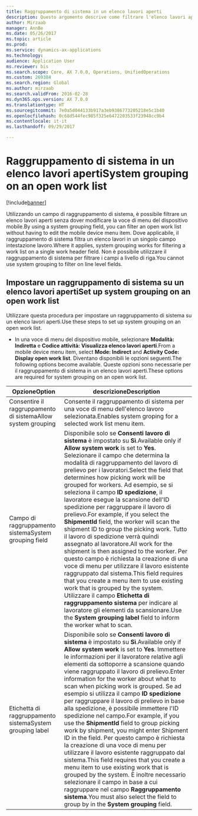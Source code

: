 ```yaml
---
title: Raggruppamento di sistema in un elenco lavori aperti
description: Questo argomento descrive come filtrare l'elenco lavori aperti in un dispositivo mobile.
author: Mirzaab
manager: AnnBe
ms.date: 05/26/2017
ms.topic: article
ms.prod: 
ms.service: dynamics-ax-applications
ms.technology: 
audience: Application User
ms.reviewer: bis
ms.search.scope: Core, AX 7.0.0, Operations, UnifiedOperations
ms.custom: 269384
ms.search.region: Global
ms.author: mirzaab
ms.search.validFrom: 2016-02-28
ms.dyn365.ops.version: AX 7.0.0
ms.translationtype: HT
ms.sourcegitcommit: 7e0a5d044133b917a3eb9386773205218e5c1b40
ms.openlocfilehash: 0c68d544fec985f325e6472203533f23948cc9b4
ms.contentlocale: it-it
ms.lasthandoff: 09/29/2017

---
```


# <a name="system-grouping-on-an-open-work-list"></a><span data-ttu-id="050e0-103">Raggruppamento di sistema in un elenco lavori aperti</span><span class="sxs-lookup"><span data-stu-id="050e0-103">System grouping on an open work list</span></span>

[!include[banner](../includes/banner.md)]

<span data-ttu-id="050e0-104">Utilizzando un campo di raggruppamento di sistema, è possibile filtrare un elenco lavori aperti senza dover modificare la voce di menu del dispositivo mobile.</span><span class="sxs-lookup"><span data-stu-id="050e0-104">By using a system grouping field, you can filter an open work list without having to edit the mobile device menu item.</span></span>
<span data-ttu-id="050e0-105">Dove applicabile, il raggruppamento di sistema filtra un elenco lavori in un singolo campo intestazione lavoro.</span><span class="sxs-lookup"><span data-stu-id="050e0-105">Where it applies, system grouping works for filtering a work list on a single work header field.</span></span> <span data-ttu-id="050e0-106">Non è possibile utilizzare il raggruppamento di sistema per filtrare i campi a livello di riga.</span><span class="sxs-lookup"><span data-stu-id="050e0-106">You cannot use system grouping to filter on line level fields.</span></span>

## <a name="set-up-system-grouping-on-an-open-work-list"></a><span data-ttu-id="050e0-107">Impostare un raggruppamento di sistema su un elenco lavori aperti</span><span class="sxs-lookup"><span data-stu-id="050e0-107">Set up system grouping on an open work list</span></span>
<span data-ttu-id="050e0-108">Utilizzare questa procedura per impostare un raggruppamento di sistema su un elenco lavori aperti.</span><span class="sxs-lookup"><span data-stu-id="050e0-108">Use these steps to set up system grouping on an open work list.</span></span>

-   <span data-ttu-id="050e0-109">In una voce di menu del dispositivo mobile, selezionare **Modalità: Indiretta** e **Codice attività: Visualizza elenco lavori aperti**.</span><span class="sxs-lookup"><span data-stu-id="050e0-109">From a mobile device menu item, select **Mode: Indirect** and **Activity Code: Display open work list**.</span></span> <span data-ttu-id="050e0-110">Diventano disponibili le opzioni seguenti.</span><span class="sxs-lookup"><span data-stu-id="050e0-110">The following options become available.</span></span> <span data-ttu-id="050e0-111">Queste opzioni sono necessarie per il raggruppamento di sistema in un elenco lavori aperti.</span><span class="sxs-lookup"><span data-stu-id="050e0-111">These options are required for system grouping on an open work list.</span></span> 

| <span data-ttu-id="050e0-112">Opzione</span><span class="sxs-lookup"><span data-stu-id="050e0-112">Option</span></span>        | <span data-ttu-id="050e0-113">descrizione</span><span class="sxs-lookup"><span data-stu-id="050e0-113">Description</span></span>   | 
| ------------- | ------------- |
| <span data-ttu-id="050e0-114">Consentire il raggruppamento di sistema</span><span class="sxs-lookup"><span data-stu-id="050e0-114">Allow system grouping</span></span>   | <span data-ttu-id="050e0-115">Consente il raggruppamento di sistema per una voce di menu dell'elenco lavoro selezionata.</span><span class="sxs-lookup"><span data-stu-id="050e0-115">Enables system groping for a selected work list menu item.</span></span>| 
| <span data-ttu-id="050e0-116">Campo di raggruppamento sistema</span><span class="sxs-lookup"><span data-stu-id="050e0-116">System grouping field</span></span>   | <span data-ttu-id="050e0-117">Disponibile solo se **Consenti lavoro di sistema** è impostato su **Sì**.</span><span class="sxs-lookup"><span data-stu-id="050e0-117">Available only if **Allow system work** is set to **Yes**.</span></span> <span data-ttu-id="050e0-118">Selezionare il campo che determina la modalità di raggruppamento del lavoro di prelievo per i lavoratori.</span><span class="sxs-lookup"><span data-stu-id="050e0-118">Select the field that determines how picking work will be grouped for workers.</span></span> <span data-ttu-id="050e0-119">Ad esempio, se si seleziona il campo **ID spedizione**, il lavoratore esegue la scansione dell'ID spedizione per raggruppare il lavoro di prelievo.</span><span class="sxs-lookup"><span data-stu-id="050e0-119">For example, if you select the **ShipmentId** field, the worker will scan the shipment ID to group the picking work.</span></span> <span data-ttu-id="050e0-120">Tutto il lavoro di spedizione verrà quindi assegnato al lavoratore.</span><span class="sxs-lookup"><span data-stu-id="050e0-120">All work for the shipment is then assigned to the worker.</span></span> <span data-ttu-id="050e0-121">Per questo campo è richiesta la creazione di una voce di menu per utilizzare il lavoro esistente raggruppato dal sistema.</span><span class="sxs-lookup"><span data-stu-id="050e0-121">This field requires that you create a menu item to use existing work that is grouped by the system.</span></span> <span data-ttu-id="050e0-122">Utilizzare il campo **Etichetta di raggruppamento sistema** per indicare al lavoratore gli elementi da scansionare.</span><span class="sxs-lookup"><span data-stu-id="050e0-122">Use the **System grouping label** field to inform the worker what to scan.</span></span> |
| <span data-ttu-id="050e0-123">Etichetta di raggruppamento sistema</span><span class="sxs-lookup"><span data-stu-id="050e0-123">System grouping label</span></span>   | <span data-ttu-id="050e0-124">Disponibile solo se **Consenti lavoro di sistema** è impostato su **Sì**.</span><span class="sxs-lookup"><span data-stu-id="050e0-124">Available only if **Allow system work** is set to **Yes**.</span></span> <span data-ttu-id="050e0-125">Immettere le informazioni per il lavoratore relative agli elementi da sottoporre a scansione quando viene raggruppato il lavoro di prelievo.</span><span class="sxs-lookup"><span data-stu-id="050e0-125">Enter information for the worker about what to scan when picking work is grouped.</span></span> <span data-ttu-id="050e0-126">Se ad esempio si utilizza il campo **ID spedizione** per raggruppare il lavoro di prelievo in base alla spedizione, è possibile immettere l'ID spedizione nel campo.</span><span class="sxs-lookup"><span data-stu-id="050e0-126">For example, if you use the **ShipmentId** field to group picking work by shipment, you might enter Shipment ID in the field.</span></span> <span data-ttu-id="050e0-127">Per questo campo è richiesta la creazione di una voce di menu per utilizzare il lavoro esistente raggruppato dal sistema.</span><span class="sxs-lookup"><span data-stu-id="050e0-127">This field requires that you create a menu item to use existing work that is grouped by the system.</span></span> <span data-ttu-id="050e0-128">È inoltre necessario selezionare il campo in base a cui raggruppare nel campo **Raggruppamento sistema**.</span><span class="sxs-lookup"><span data-stu-id="050e0-128">You must also select the field to group by in the **System grouping** field.</span></span>|

